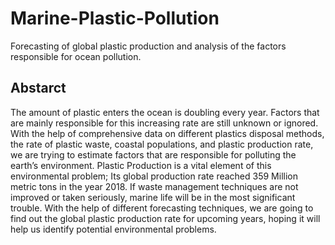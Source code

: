 # Marine-Plastic-Pollution
Forecasting of global plastic production and analysis of the factors responsible for ocean pollution.
## Abstarct
The amount of plastic enters the ocean is doubling every year. Factors that are mainly responsible for this increasing rate are still unknown or ignored. With the help of comprehensive data on different plastics disposal methods, the rate of plastic waste, coastal populations, and plastic production rate, we are trying to estimate factors that are responsible for polluting the earth’s environment. Plastic Production is a vital element of this environmental problem; Its global production rate reached 359 Million metric tons in the year 2018. If waste management techniques are not improved or taken seriously, marine life will be in the most significant trouble. With the help of different forecasting techniques, we are going to find out the global plastic production rate for upcoming years, hoping it will help us identify potential environmental problems.
